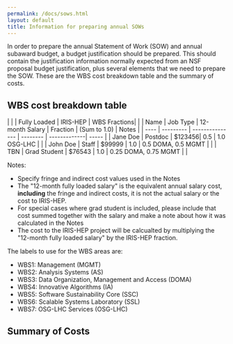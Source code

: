 ```yaml
---
permalink: /docs/sows.html
layout: default
title: Information for preparing annual SOWs
---
```


  In order to prepare the annual Statement of Work (SOW) and annual subaward
budget, a budget justification should be prepared. This should contain the 
justification information normally expected from an NSF proposal budget
justification, plus several elements that we need to prepare the SOW. These
are the WBS cost breakdown table and the summary of costs.

## WBS cost breakdown table

|      |           |  Fully Loaded   | IRIS-HEP | WBS Fractions|       |
| Name | Job Type  | 12-month Salary | Fraction | (Sum to 1.0) | Notes |
| ---- | --------- | --------------- | -------- | -------------| ----- |
| Jane Doe | Postdoc | $123456| 0.5 | 1.0 OSG-LHC | |
| John Doe | Staff | $99999 | 1.0 | 0.5 DOMA, 0.5 MGMT | |
| TBN      | Grad Student | $76543 | 1.0  |    0.25 DOMA, 0.75 MGMT | |

Notes:
  * Specify fringe and indirect cost values used in the Notes
  * The "12-month fully loaded salary" is the equivalent annual salary cost, **including** the fringe and indirect costs, it is not the actual salary or the cost to IRIS-HEP. 
  * For special cases where grad student is included, please include that cost summed together with the salary and make a note about how it was calculated in the Notes
  * The cost to the IRIS-HEP project will be calcualted by multiplying the "12-month fully loaded salary" by the IRIS-HEP fraction.

The labels to use for the WBS areas are:

  * WBS1: Management (MGMT)
  * WBS2: Analysis Systems (AS)
  * WBS3: Data Organization, Management and Access (DOMA)
  * WBS4: Innovative Algorithms (IA)
  * WBS5: Software Sustainability Core (SSC)
  * WBS6: Scalable Systems Laboratory (SSL)
  * WBS7: OSG-LHC Services (OSG-LHC)

## Summary of Costs

